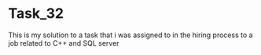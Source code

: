 # Task_32
This is my solution to a task that i was assigned to in the hiring process to a job related to C++ and SQL server
